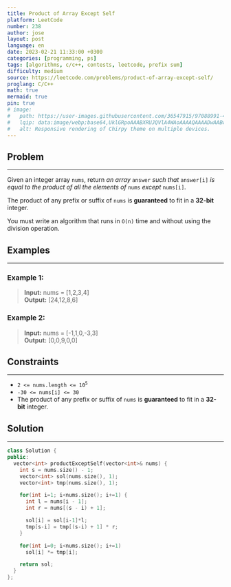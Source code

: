```yaml
---
title: Product of Array Except Self
platform: LeetCode
number: 238
author: jose
layout: post
language: en
date: 2023-02-21 11:33:00 +0300
categories: [programming, ps]
tags: [algorithms, c/c++, contests, leetcode, prefix sum]
difficulty: medium
source: https://leetcode.com/problems/product-of-array-except-self/
proglang: C/C++
math: true
mermaid: true
pin: true
# image:
#   path: https://user-images.githubusercontent.com/36547915/97088991-45da5d00-1652-11eb-900f-80d106540f4f.png
#   lqip: data:image/webp;base64,UklGRpoAAABXRUJQVlA4WAoAAAAQAAAADwAABwAAQUxQSDIAAAARL0AmbZurmr57yyIiqE8oiG0bejIYEQTgqiDA9vqnsUSI6H+oAERp2HZ65qP/VIAWAFZQOCBCAAAA8AEAnQEqEAAIAAVAfCWkAALp8sF8rgRgAP7o9FDvMCkMde9PK7euH5M1m6VWoDXf2FkP3BqV0ZYbO6NA/VFIAAAA
#   alt: Responsive rendering of Chirpy theme on multiple devices.
--- 
```

## Problem
---
Given an integer array `nums`, return *an array* `answer` *such that* `answer[i]` *is equal to the product of all the elements of* `nums` *except* `nums[i]`.  
  
The product of any prefix or suffix of `nums` is **guaranteed** to fit in a **32-bit** integer.  
  
You must write an algorithm that runs in `O(n)` time and without using the division operation.  

## Examples
---
### **Example 1:**  
>**Input:** nums = [1,2,3,4]  
>**Output:** [24,12,8,6]  

### **Example 2:**  
>**Input:** nums = [-1,1,0,-3,3]  
>**Output:** [0,0,9,0,0]  

## Constraints
---
- <code>2 <= nums.length <= 10<sup>5</sup></code>  
- `-30 <= nums[i] <= 30`  
- The product of any prefix or suffix of `nums` is **guaranteed** to fit in a **32-bit** integer.

## Solution
---
```c++
class Solution {
public:
  vector<int> productExceptSelf(vector<int>& nums) {
    int s = nums.size() - 1;
    vector<int> sol(nums.size(), 1);
    vector<int> tmp(nums.size(), 1);

    for(int i=1; i<nums.size(); i+=1) {
      int l = nums[i - 1];
      int r = nums[(s - i) + 1];

      sol[i] = sol[i-1]*l;
      tmp[s-i] = tmp[(s-i) + 1] * r;
    }

    for(int i=0; i<nums.size(); i+=1)
      sol[i] *= tmp[i];

    return sol;
  }
};
```
